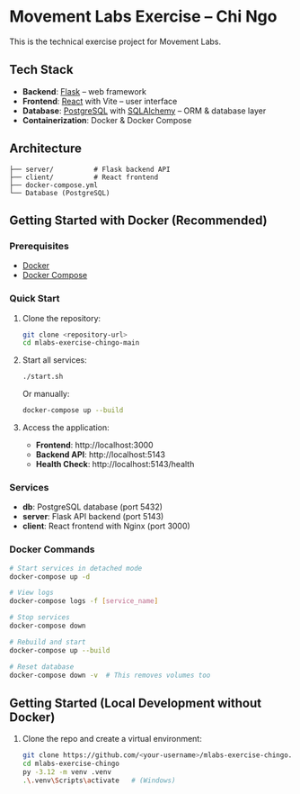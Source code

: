 # Movement Labs Exercise – Chi Ngo

This is the technical exercise project for Movement Labs.

## Tech Stack
- **Backend**: [Flask](https://flask.palletsprojects.com/) – web framework
- **Frontend**: [React](https://reactjs.org/) with Vite – user interface
- **Database**: [PostgreSQL](https://www.postgresql.org/) with [SQLAlchemy](https://www.sqlalchemy.org/) – ORM & database layer
- **Containerization**: Docker & Docker Compose

## Architecture
```
├── server/          # Flask backend API
├── client/          # React frontend
├── docker-compose.yml
└── Database (PostgreSQL)
```

## Getting Started with Docker (Recommended)

### Prerequisites
- [Docker](https://docs.docker.com/get-docker/)
- [Docker Compose](https://docs.docker.com/compose/install/)

### Quick Start
1. Clone the repository:
   ```bash
   git clone <repository-url>
   cd mlabs-exercise-chingo-main
   ```

2. Start all services:
   ```bash
   ./start.sh
   ```
   
   Or manually:
   ```bash
   docker-compose up --build
   ```

3. Access the application:
   - **Frontend**: http://localhost:3000
   - **Backend API**: http://localhost:5143
   - **Health Check**: http://localhost:5143/health

### Services
- **db**: PostgreSQL database (port 5432)
- **server**: Flask API backend (port 5143)  
- **client**: React frontend with Nginx (port 3000)

### Docker Commands
```bash
# Start services in detached mode
docker-compose up -d

# View logs
docker-compose logs -f [service_name]

# Stop services
docker-compose down

# Rebuild and start
docker-compose up --build

# Reset database
docker-compose down -v  # This removes volumes too
```

## Getting Started (Local Development without Docker)

1. Clone the repo and create a virtual environment:
   ```bash
   git clone https://github.com/<your-username>/mlabs-exercise-chingo.git
   cd mlabs-exercise-chingo
   py -3.12 -m venv .venv
   .\.venv\Scripts\activate   # (Windows)

